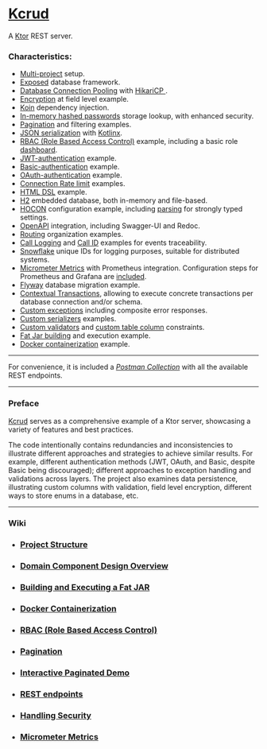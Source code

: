 # [Kcrud](https://github.com/perracodex/Kcrud)

A [Ktor](https://ktor.io/) REST server.

### Characteristics:

* [Multi-project](.wiki/01.project-structure.md) setup.
* [Exposed](https://github.com/JetBrains/Exposed) database framework.
* [Database Connection Pooling](kcrud-system/database/src/main/kotlin/kcrud/database/service/DatabasePooling.kt) with [HikariCP ](https://github.com/brettwooldridge/HikariCP).
* [Encryption](kcrud-system/database/src/main/kotlin/kcrud/database/schema/employment/EmploymentTable.kt) at field level example.
* [Koin](./kcrud-server/src/main/kotlin/kcrud/server/plugins/Koin.kt) dependency injection.
* [In-memory hashed passwords](./kcrud-system/access/src/main/kotlin/kcrud/access/credential/CredentialService.kt) storage lookup, with enhanced security.
* [Pagination](https://github.com/perracodex/exposed-pagination) and filtering examples.
* [JSON serialization](https://ktor.io/docs/serialization.html) with [Kotlinx](https://github.com/Kotlin/kotlinx.serialization/blob/master/docs/serialization-guide.md).
* [RBAC (Role Based Access Control)](./kcrud-system/access/src/main/kotlin/kcrud/access/domain/rbac) example, including a basic role [dashboard](./kcrud-system/access/src/main/kotlin/kcrud/access/domain/rbac/view).
* [JWT-authentication](./kcrud-system/access/src/main/kotlin/kcrud/access/plugins/AuthJwt.kt) example.
* [Basic-authentication](./kcrud-system/access/src/main/kotlin/kcrud/access/plugins/AuthBasic.kt) example.
* [OAuth-authentication](./kcrud-system/access/src/main/kotlin/kcrud/access/plugins/AuthOAuth.kt) example.
* [Connection Rate limit](kcrud-system/core/src/main/kotlin/kcrud/core/plugins/RateLimits.kt) examples.
* [HTML DSL](https://ktor.io/docs/server-html-dsl.html) example.
* [H2](https://github.com/h2database/h2database) embedded database, both in-memory and file-based.
* [HOCON](kcrud-system/core/src/main/resources/config) configuration example, including [parsing](kcrud-system/core/src/main/kotlin/kcrud/core/settings) for strongly typed settings.
* [OpenAPI](./kcrud-system/core/src/main/kotlin/kcrud/core/plugins/ApiSchema.kt) integration, including Swagger-UI and Redoc.
* [Routing](./kcrud-server/src/main/kotlin/kcrud/server/plugins/Routes.kt) organization examples.
* [Call Logging](https://ktor.io/docs/server-call-logging.html) and [Call ID](https://ktor.io/docs/server-call-id.html) examples for events traceability.
* [Snowflake](kcrud-system/core/src/main/kotlin/kcrud/core/security/snowflake) unique IDs for logging purposes, suitable for distributed systems.
* [Micrometer Metrics](kcrud-system/core/src/main/kotlin/kcrud/core/plugins/MicrometerMetrics.kt) with Prometheus integration. Configuration steps for Prometheus and Grafana are [included](.wiki/10.micrometer-metrics.md).
* [Flyway](https://github.com/flyway/flyway) database migration example.
* [Contextual Transactions](kcrud-system/database/src/main/kotlin/kcrud/database/util/Transaction.kt), allowing to execute concrete transactions per database connection and/or schema.
* [Custom exceptions](kcrud-system/core/src/main/kotlin/kcrud/core/error) including composite error responses.
* [Custom serializers](kcrud-system/core/src/main/kotlin/kcrud/core/serializer) examples.
* [Custom validators](kcrud-system/core/src/main/kotlin/kcrud/core/error/validator) and [custom table column](kcrud-system/database/src/main/kotlin/kcrud/database/column) constraints.
* [Fat Jar building](.wiki/03.fat-jar) and execution example.
* [Docker containerization](.wiki/04.docker) example.

---

For convenience, it is included a *[Postman Collection](./.postman/kcrud.postman_collection.json)* with all the available REST endpoints.

---

### Preface

[Kcrud](https://github.com/perracodex/Kcrud) serves as a comprehensive example of a Ktor server, showcasing a variety of features and best practices.

The code intentionally contains redundancies and inconsistencies to illustrate different approaches and strategies to achieve
similar results. For example, different authentication methods (JWT, OAuth, and Basic, despite Basic being discouraged);
different approaches to exception handling and validations across layers. The project also examines data persistence,
illustrating custom columns with validation, field level encryption, different ways to store enums in a database, etc.

---

### Wiki

* ### [Project Structure](./.wiki/01.project-structure.md)

* ### [Domain Component Design Overview](./.wiki/02.domain-component-design.md)

* ### [Building and Executing a Fat JAR](./.wiki/03.fat-jar.md)

* ### [Docker Containerization](./.wiki/04.docker.md)

* ### [RBAC (Role Based Access Control)](./.wiki/05.rbac.md)

* ### [Pagination](./.wiki/06.pagination.md)

* ### [Interactive Paginated Demo](./.wiki/07.demo.md)

* ### [REST endpoints](./.wiki/08.rest.md)

* ### [Handling Security](./.wiki/09.security.md)

* ### [Micrometer Metrics](./.wiki/10.micrometer-metrics.md)
